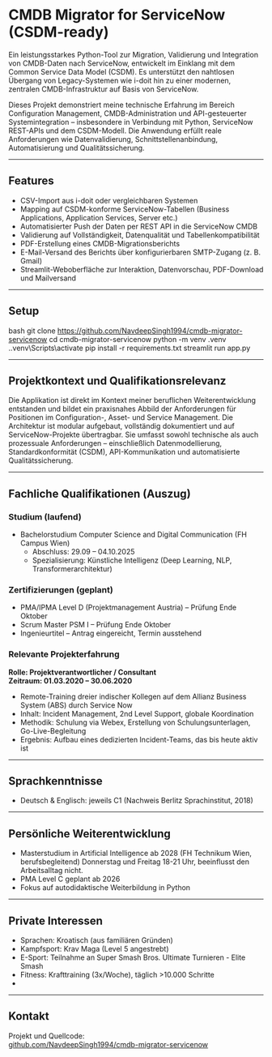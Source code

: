 # CMDB Migrator for ServiceNow (CSDM-ready)

Ein leistungsstarkes Python-Tool zur Migration, Validierung und Integration von CMDB-Daten nach ServiceNow, entwickelt im Einklang mit dem Common Service Data Model (CSDM). Es unterstützt den nahtlosen Übergang von Legacy-Systemen wie i-doit hin zu einer modernen, zentralen CMDB-Infrastruktur auf Basis von ServiceNow.

Dieses Projekt demonstriert meine technische Erfahrung im Bereich Configuration Management, CMDB-Administration und API-gesteuerter Systemintegration – insbesondere in Verbindung mit Python, ServiceNow REST-APIs und dem CSDM-Modell. Die Anwendung erfüllt reale Anforderungen wie Datenvalidierung, Schnittstellenanbindung, Automatisierung und Qualitätssicherung.

---

## Features

- CSV-Import aus i-doit oder vergleichbaren Systemen
- Mapping auf CSDM-konforme ServiceNow-Tabellen (Business Applications, Application Services, Server etc.)
- Automatisierter Push der Daten per REST API in die ServiceNow CMDB
- Validierung auf Vollständigkeit, Datenqualität und Tabellenkompatibilität
- PDF-Erstellung eines CMDB-Migrationsberichts
- E-Mail-Versand des Berichts über konfigurierbaren SMTP-Zugang (z. B. Gmail)
- Streamlit-Weboberfläche zur Interaktion, Datenvorschau, PDF-Download und Mailversand

---

## Setup

bash
git clone https://github.com/NavdeepSingh1994/cmdb-migrator-servicenow
cd cmdb-migrator-servicenow
python -m venv .venv
.\.venv\Scripts\activate
pip install -r requirements.txt
streamlit run app.py


---

## Projektkontext und Qualifikationsrelevanz

Die Applikation ist direkt im Kontext meiner beruflichen Weiterentwicklung entstanden und bildet ein praxisnahes Abbild der Anforderungen für Positionen im Configuration-, Asset- und Service Management. Die Architektur ist modular aufgebaut, vollständig dokumentiert und auf ServiceNow-Projekte übertragbar. Sie umfasst sowohl technische als auch prozessuale Anforderungen – einschließlich Datenmodellierung, Standardkonformität (CSDM), API-Kommunikation und automatisierte Qualitätssicherung.

---

## Fachliche Qualifikationen (Auszug)

### Studium (laufend)

- Bachelorstudium Computer Science and Digital Communication (FH Campus Wien)
  - Abschluss: 29.09 – 04.10.2025
  - Spezialisierung: Künstliche Intelligenz (Deep Learning, NLP, Transformerarchitektur)

### Zertifizierungen (geplant)

- PMA/IPMA Level D (Projektmanagement Austria) – Prüfung Ende Oktober
- Scrum Master PSM I – Prüfung Ende Oktober
- Ingenieurtitel – Antrag eingereicht, Termin ausstehend

### Relevante Projekterfahrung

**Rolle: Projektverantwortlicher / Consultant**  
**Zeitraum: 01.03.2020 – 30.06.2020**

- Remote-Training dreier indischer Kollegen auf dem Allianz Business System (ABS) durch Service Now
- Inhalt: Incident Management, 2nd Level Support, globale Koordination
- Methodik: Schulung via Webex, Erstellung von Schulungsunterlagen, Go-Live-Begleitung
- Ergebnis: Aufbau eines dedizierten Incident-Teams, das bis heute aktiv ist

---

## Sprachkenntnisse

- Deutsch & Englisch: jeweils C1 (Nachweis Berlitz Sprachinstitut, 2018)

---

## Persönliche Weiterentwicklung

- Masterstudium in Artificial Intelligence ab 2028 (FH Technikum Wien, berufsbegleitend) Donnerstag und Freitag 18-21 Uhr, beeinflusst den Arbeitsalltag nicht.
- PMA Level C geplant ab 2026
- Fokus auf autodidaktische Weiterbildung in Python

---

## Private Interessen

- Sprachen: Kroatisch (aus familiären Gründen)
- Kampfsport: Krav Maga (Level 5 angestrebt)
- E-Sport: Teilnahme an Super Smash Bros. Ultimate Turnieren - Elite Smash
- Fitness: Krafttraining (3x/Woche), täglich >10.000 Schritte
- 

---

## Kontakt

Projekt und Quellcode:  
[github.com/NavdeepSingh1994/cmdb-migrator-servicenow](https://github.com/NavdeepSingh1994/cmdb-migrator-servicenow)
